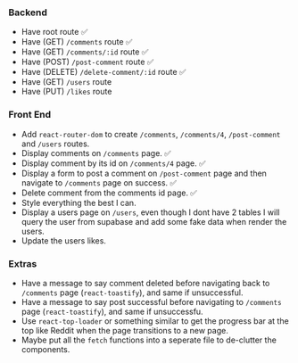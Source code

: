 ### Backend

- Have root route ✅
- Have (GET) `/comments` route ✅
- Have (GET) `/comments/:id` route ✅
- Have (POST) `/post-comment` route ✅
- Have (DELETE) `/delete-comment/:id` route ✅
- Have (GET) `/users` route
- Have (PUT) `/likes` route

### Front End

- Add `react-router-dom` to create `/comments`, `/comments/4`, `/post-comment` and `/users` routes.
- Display comments on `/comments` page. ✅
- Display comment by its id on `/comments/4` page. ✅
- Display a form to post a comment on `/post-comment` page and then navigate to `/comments` page on success. ✅
- Delete comment from the comments id page. ✅
- Style everything the best I can.
- Display a users page on `/users`, even though I dont have 2 tables I will query the user from supabase and add some fake data when render the users.
- Update the users likes.

### Extras

- Have a message to say comment deleted before navigating back to `/comments` page (`react-toastify`), and same if unsuccessful.
- Have a message to say post successful before navigating to `/comments` page (`react-toastify`), and same if unsuccessfu.
- Use `react-top-loader` or something similar to get the progress bar at the top like Reddit when the page transitions to a new page.
- Maybe put all the `fetch` functions into a seperate file to de-clutter the components.
